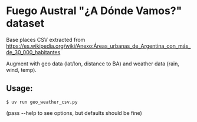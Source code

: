 # Fuego Austral "¿A Dónde Vamos?" dataset

Base places CSV extracted from https://es.wikipedia.org/wiki/Anexo:Áreas_urbanas_de_Argentina_con_más_de_30_000_habitantes

Augment with geo data (lat/lon, distance to BA) and weather data (rain, wind, temp).

## Usage:

`$ uv run geo_weather_csv.py`

(pass --help to see options, but defaults should be fine)